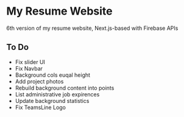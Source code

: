 # My Resume Website

6th version of my resume website, Next.js-based with Firebase APIs

## To Do

- Fix slider UI
- Fix Navbar
- Background cols euqal height
- Add project photos
- Rebuild background content into points
- List administrative job expirences
- Update background statistics
- Fix TeamsLine Logo
